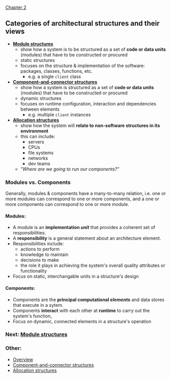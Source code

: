 [Chapter 2](../README.md)

## Categories of architectural structures and their views

- [**Module structures**][mod.md]
  - show how a system is to be structured as a set of **code or data units** (modules) that have to be constructed or procured
  - static structures
  - focuses on the structure & implementation of the software: packages, classes, functions, etc.
    - e.g. a single `client` class
- [**Component-and-connector structures**][c&c.md]
  - show how a system is structured as a set of **code or data units** (modules) that have to be constructed or procured
  - dynamic structures
  - focuses on runtime configuration, interaction and dependencies between elements
    - e.g. multiple `client` instances
- [**Allocation structures**][all.md]
  - show how the system will **relate to non-software structures in its environment**
  - this can include:
    - servers
    - CPUs
    - file systems
    - networks
    - dev teams
  - _"Where are we going to run our components?"_

### Modules vs. Components

Generally, modules & components have a many-to-many relation, i.e. one or more modules can correspond to one or more components, and a one or more components can correspond to one or more module.

#### **Modules**:

- A module is an **implementation _unit_** that provides a coherent set of responsibilities.
- A **responsibility** is a general statement about an architecture element.
- Responsibilities include:
  - actions to perform
  - knowledge to maintain
  - decisions to make
  - the role it plays in achieving the system's overall quality attributes or functionality
- Focus on static, interchangable units in a structure's design

#### **Components**:

- Components are the **principal computational _elements_** and data stores that execute in a sytem.
- Components **interact** with each other at **runtime** to carry out the system's function,
- Focus on dynamic, connected elements in a structure's operation

### Next: [Module structures][mod.md]

### Other:

- [Overview][ch2.md]
- [Component-and-connector structures][c&c.md]
- [Allocation structures][all.md]

[ch2.md]: ../README.md
[mod.md]: ./Modules.md
[c&c.md]: ./C&C.md
[all.md]: ./Allocation.md
